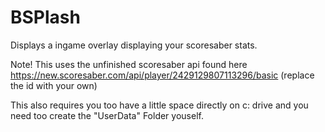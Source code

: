# BSPlash
Displays a ingame overlay displaying your scoresaber stats.

Note! This uses the unfinished scoresaber api found here
https://new.scoresaber.com/api/player/2429129807113296/basic (replace the id with your own)

This also requires you too have a little space directly on c: drive and you need too create the "UserData"
Folder youself.

